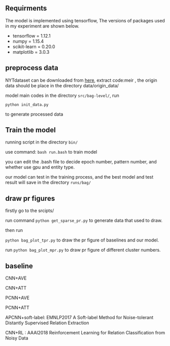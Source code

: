 ## Requirments

The model is implemented using tensorflow, The versions of packages used in my experiment are shown below.

* tensorflow = 1.12.1
* numpy = 1.15.4
* scikit-learn = 0.20.0
* matplotlib = 3.0.3

## preprocess data

NYTdataset can be downloaded from [here](https://pan.baidu.com/s/1uMVEncWKx3UDL_aCOjOgkg), extract code:meir , the origin data should be place in the directory data/origin_data/

model main codes in the directory `src/bag-level/`, run

```
python init_data.py
```

to generate processed data

## Train the model

running script in the directory `bin/`

use command:  `bash run.bash`  to train model

you can edit the .bash file to decide epoch number, pattern number, and whether use gpu and entity type.

our model can test in the training process, and the best model and test result will save in the directory `runs/bag/`

## draw pr figures

firstly go to the srcipts/

run command `python get_sparse_pr.py` to generate data that used to draw. 

then run 

`python bag_plot_tpr.py` to draw the pr figure of baselines and our model.

run `python bag_plot_mpr.py` to draw pr figure of different cluster numbers.

## baseline

CNN+AVE

CNN+ATT

PCNN+AVE

PCNN+ATT

APCNN+soft-label:  EMNLP2017 A Soft-label Method for Noise-tolerant Distantly Supervised Relation Extraction

CNN+RL :  AAAI2018 Reinforcement Learning for Relation Classification from Noisy Data



